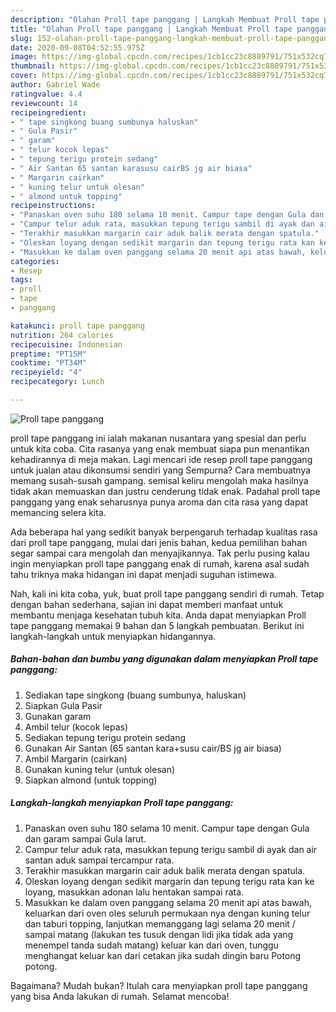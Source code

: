 ```yaml
---
description: "Olahan Proll tape panggang | Langkah Membuat Proll tape panggang Yang Enak Dan Lezat"
title: "Olahan Proll tape panggang | Langkah Membuat Proll tape panggang Yang Enak Dan Lezat"
slug: 152-olahan-proll-tape-panggang-langkah-membuat-proll-tape-panggang-yang-enak-dan-lezat
date: 2020-09-08T04:52:55.975Z
image: https://img-global.cpcdn.com/recipes/1cb1cc23c8889791/751x532cq70/proll-tape-panggang-foto-resep-utama.jpg
thumbnail: https://img-global.cpcdn.com/recipes/1cb1cc23c8889791/751x532cq70/proll-tape-panggang-foto-resep-utama.jpg
cover: https://img-global.cpcdn.com/recipes/1cb1cc23c8889791/751x532cq70/proll-tape-panggang-foto-resep-utama.jpg
author: Gabriel Wade
ratingvalue: 4.4
reviewcount: 14
recipeingredient:
- " tape singkong buang sumbunya haluskan"
- " Gula Pasir"
- " garam"
- " telur kocok lepas"
- " tepung terigu protein sedang"
- " Air Santan 65 santan karasusu cairBS jg air biasa"
- " Margarin cairkan"
- " kuning telur untuk olesan"
- " almond untuk topping"
recipeinstructions:
- "Panaskan oven suhu 180 selama 10 menit. Campur tape dengan Gula dan garam sampai Gula larut."
- "Campur telur aduk rata, masukkan tepung terigu sambil di ayak dan air santan aduk sampai tercampur rata."
- "Terakhir masukkan margarin cair aduk balik merata dengan spatula."
- "Oleskan loyang dengan sedikit margarin dan tepung terigu rata kan ke loyang, masukkan adonan lalu hentakan sampai rata."
- "Masukkan ke dalam oven panggang selama 20 menit api atas bawah, keluarkan dari oven oles seluruh permukaan nya dengan kuning telur dan taburi topping, lanjutkan memanggang lagi selama 20 menit / sampai matang (lakukan tes tusuk dengan lidi jika tidak ada yang menempel tanda sudah matang) keluar kan dari oven, tunggu menghangat keluar kan dari cetakan jika sudah dingin baru Potong potong."
categories:
- Resep
tags:
- proll
- tape
- panggang

katakunci: proll tape panggang 
nutrition: 264 calories
recipecuisine: Indonesian
preptime: "PT15M"
cooktime: "PT34M"
recipeyield: "4"
recipecategory: Lunch

---
```



![Proll tape panggang](https://img-global.cpcdn.com/recipes/1cb1cc23c8889791/751x532cq70/proll-tape-panggang-foto-resep-utama.jpg)


proll tape panggang ini ialah makanan nusantara yang spesial dan perlu untuk kita coba. Cita rasanya yang enak membuat siapa pun menantikan kehadirannya di meja makan.
Lagi mencari ide resep proll tape panggang untuk jualan atau dikonsumsi sendiri yang Sempurna? Cara membuatnya memang susah-susah gampang. semisal keliru mengolah maka hasilnya tidak akan memuaskan dan justru cenderung tidak enak. Padahal proll tape panggang yang enak seharusnya punya aroma dan cita rasa yang dapat memancing selera kita.



Ada beberapa hal yang sedikit banyak berpengaruh terhadap kualitas rasa dari proll tape panggang, mulai dari jenis bahan, kedua pemilihan bahan segar sampai cara mengolah dan menyajikannya. Tak perlu pusing kalau ingin menyiapkan proll tape panggang enak di rumah, karena asal sudah tahu triknya maka hidangan ini dapat menjadi suguhan istimewa.


Nah, kali ini kita coba, yuk, buat proll tape panggang sendiri di rumah. Tetap dengan bahan sederhana, sajian ini dapat memberi manfaat untuk membantu menjaga kesehatan tubuh kita. Anda dapat menyiapkan Proll tape panggang memakai 9 bahan dan 5 langkah pembuatan. Berikut ini langkah-langkah untuk menyiapkan hidangannya.

<!--inarticleads1-->

##### Bahan-bahan dan bumbu yang digunakan dalam menyiapkan Proll tape panggang:

1. Sediakan  tape singkong (buang sumbunya, haluskan)
1. Siapkan  Gula Pasir
1. Gunakan  garam
1. Ambil  telur (kocok lepas)
1. Sediakan  tepung terigu protein sedang
1. Gunakan  Air Santan (65 santan kara+susu cair/BS jg air biasa)
1. Ambil  Margarin (cairkan)
1. Gunakan  kuning telur (untuk olesan)
1. Siapkan  almond (untuk topping)




<!--inarticleads2-->

##### Langkah-langkah menyiapkan Proll tape panggang:

1. Panaskan oven suhu 180 selama 10 menit. Campur tape dengan Gula dan garam sampai Gula larut.
1. Campur telur aduk rata, masukkan tepung terigu sambil di ayak dan air santan aduk sampai tercampur rata.
1. Terakhir masukkan margarin cair aduk balik merata dengan spatula.
1. Oleskan loyang dengan sedikit margarin dan tepung terigu rata kan ke loyang, masukkan adonan lalu hentakan sampai rata.
1. Masukkan ke dalam oven panggang selama 20 menit api atas bawah, keluarkan dari oven oles seluruh permukaan nya dengan kuning telur dan taburi topping, lanjutkan memanggang lagi selama 20 menit / sampai matang (lakukan tes tusuk dengan lidi jika tidak ada yang menempel tanda sudah matang) keluar kan dari oven, tunggu menghangat keluar kan dari cetakan jika sudah dingin baru Potong potong.




Bagaimana? Mudah bukan? Itulah cara menyiapkan proll tape panggang yang bisa Anda lakukan di rumah. Selamat mencoba!
